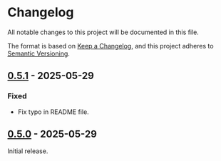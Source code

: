 # Changelog

All notable changes to this project will be documented in this file.

The format is based on [Keep a Changelog](https://keepachangelog.com/en/1.1.0/),
and this project adheres to [Semantic Versioning](https://semver.org/spec/v2.0.0.html).

## [0.5.1] - 2025-05-29

### Fixed

- Fix typo in README file.

## [0.5.0] - 2025-05-29

Initial release.

[0.5.0]: https://github.com/nicuveo/graphwiz-rs/releases/tag/0.5.0
[0.5.1]: https://github.com/nicuveo/graphwiz-rs/releases/tag/0.5.1
